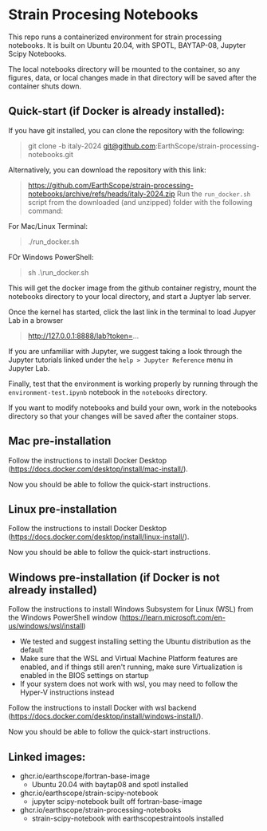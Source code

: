 # Strain Procesing Notebooks
This repo runs a containerized environment for strain processing notebooks.  It is built on Ubuntu 20.04, 
with SPOTL, BAYTAP-08, Jupyter Scipy Notebooks.

The local notebooks directory will be mounted to the container, so any figures, data, or local changes made in that directory will be saved after the container shuts down.

## Quick-start (if Docker is already installed):

If you have git installed, you can clone the repository with the following:
> git clone -b italy-2024 git@github.com:EarthScope/strain-processing-notebooks.git

Alternatively, you can download the repository with this link: 
> https://github.com/EarthScope/strain-processing-notebooks/archive/refs/heads/italy-2024.zip
Run the ```run_docker.sh``` script from the downloaded (and unzipped) folder with the following command: 

For Mac/Linux Terminal:
> ./run_docker.sh

FOr Windows PowerShell:
> sh .\run_docker.sh

This will get the docker image from the github container registry, mount the notebooks directory to your local directory, and start a Juptyer lab server. 

Once the kernel has started, click the last link in the terminal to load Jupyer Lab in a browser
>  http://127.0.0.1:8888/lab?token=...

If you are unfamiliar with Jupyter, we suggest taking a look through the Jupyter tutorials linked under the ```help > Jupyter Reference``` menu in Jupyter Lab. 

Finally, test that the environment is working properly by running through the ```environment-test.ipynb``` notebook in the ```notebooks``` directory. 

If you want to modify notebooks and build your own, work in the notebooks directory so that 
your changes will be saved after the container stops.

## Mac pre-installation

Follow the instructions to install Docker Desktop (https://docs.docker.com/desktop/install/mac-install/).

Now you should be able to follow the quick-start instructions.

## Linux pre-installation

Follow the instructions to install Docker Desktop  (https://docs.docker.com/desktop/install/linux-install/).

Now you should be able to follow the quick-start instructions.

## Windows pre-installation (if Docker is not already installed)

Follow the instructions to install Windows Subsystem for Linux (WSL) from the Windows PowerShell window (https://learn.microsoft.com/en-us/windows/wsl/install)
- We tested and suggest installing setting the Ubuntu distribution as the default 
- Make sure that the WSL and Virtual Machine Platform features are enabled, and if things still aren't running, make sure Virtualization is enabled in the BIOS settings on startup
- If your system does not work with wsl, you may need to follow the Hyper-V instructions instead

Follow the instructions to install Docker with wsl backend (https://docs.docker.com/desktop/install/windows-install/).

Now you should be able to follow the quick-start instructions.

## Linked images:
- ghcr.io/earthscope/fortran-base-image 
  - Ubuntu 20.04 with baytap08 and spotl installed
- ghcr.io/earthscope/strain-scipy-notebook
  - jupyter scipy-notebook built off fortran-base-image
- ghcr.io/earthscope/strain-processing-notebooks
  - strain-scipy-notebook with earthscopestraintools installed